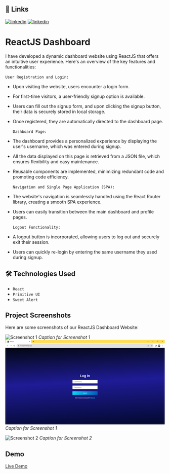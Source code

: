 ## 🔗 Links

[![linkedin](https://img.shields.io/badge/linkedin-0A66C2?style=for-the-badge&logo=linkedin&logoColor=white)](https://www.linkedin.com/in/adarsh-singh-34a945206)
[![linkedin](https://img.shields.io/twitter/follow/:AdarshSingh6026)](https://twitter.com/AdarshSingh6026)



#  ReactJS Dashboard

I have developed a dynamic dashboard website using ReactJS that offers an intuitive user experience. Here's an overview of the key features and functionalities:

`User Registration and Login:` 
- Upon visiting the website, users encounter a login form.
- For first-time visitors, a user-friendly signup option is available.
- Users can fill out the signup form, and upon clicking the signup button, their data is securely stored in local storage.
- Once registered, they are automatically directed to the dashboard page.

  `Dashboard Page:`
- The dashboard provides a personalized experience by displaying the user's username, which was entered during signup.
- All the data displayed on this page is retrieved from a JSON file, which ensures flexibility and easy maintenance.
- Reusable components are implemented, minimizing redundant code and promoting code efficiency.

  `Navigation and Single Page Application (SPA):`
- The website's navigation is seamlessly handled using the React Router library, creating a smooth SPA experience.
- Users can easily transition between the main dashboard and profile pages.

  `Logout Functionality:`
- A logout button is incorporated, allowing users to log out and securely exit their session.
- Users can quickly re-login by entering the same username they used during signup.


## 🛠 Technologies Used

- `React`
- `Primitive UI`
- `Sweet Alert`

## Project Screenshots

Here are some screenshots of our ReactJS Dashboard Website:

![Screenshot 1](/screenshot/Screenshot1.png)
*Caption for Screenshot 1*
![Screenshot 1](https://github.com/Adarshgnis/dashboard-layout/blob/master/public/screenshot/Screenshot1.png?raw=true)
*Caption for Screenshot 1*

![Screenshot 2](https://camo.githubusercontent.com/f1c0fc76d120f760664938edd8e1818f9d407b03f8ce7d306e12094d8853b6a0/687474703a2f2f692e696d6775722e636f6d2f6337476d414a662e706e67)
*Caption for Screenshot 2*
  
## Demo

[Live Demo](https://adarsh-employee-management-system.netlify.app/)
